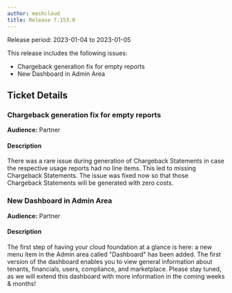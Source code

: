 ```yaml
---
author: meshcloud
title: Release 7.153.0
---
```


Release period: 2023-01-04 to 2023-01-05

This release includes the following issues:
* Chargeback generation fix for empty reports
* New Dashboard in Admin Area
<!--truncate-->

## Ticket Details
### Chargeback generation fix for empty reports
**Audience:** Partner


#### Description
There was a rare issue during generation of Chargeback Statements in case the respective usage reports
had no line items. This led to missing Chargeback Statements. The issue was fixed now so that those
Chargeback Statements will be generated with zero costs.

### New Dashboard in Admin Area
**Audience:** Partner


#### Description
The first step of having your cloud foundation at a glance is here: a new menu item in the Admin area called "Dashboard" has been added.
The first version of the dashboard enables you to view general information about tenants, financials, users, compliance, and marketplace.
Please stay tuned, as we will extend this dashboard with more information in the coming weeks & months!

